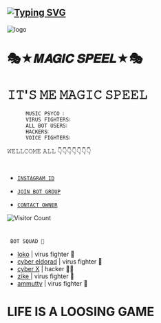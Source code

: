 ## [![Typing SVG](https://readme-typing-svg.herokuapp.com?font=Rockstar-ExtraBold&color=FF00FF&lines=𝚆𝙴𝙻𝙲𝙾𝙼𝙴+𝚃𝙾+𝙼𝙰𝙶𝙸𝙲+𝚂𝙿𝙴𝙴𝙻+𝚆𝙰+𝙱𝙾𝚃+𝚂𝚀𝚄𝙰𝙳.;𝙲𝚁𝙴𝙰𝚃𝙴𝙳+𝙱𝚈+𝙼𝙰𝙶𝙸𝙲+𝚂𝙿𝙴𝙴𝙻+𝙾𝙵𝙲;𝚃𝙷𝙸𝚂+𝙸𝚂+𝙰+𝙳𝙰𝙽𝙶𝙴𝚁𝚂+𝚂𝚀𝚄𝙳;𝙰𝙽𝙳+𝙸𝙽𝙲𝙻𝚄𝙳𝙴+𝙼𝙾𝚁𝙴+𝙵𝙸𝙶𝙷𝚃𝙴𝚁𝚂;𝘛𝘏𝘈𝘕𝘒𝘚+𝘍𝙾𝚁+𝘝𝘐𝘚𝘐𝘛𝘐𝘕𝘎+𝘔𝘠+𝘎𝘐𝘛)](https://git.io/typing-svg)
![logo](https://i.ibb.co/H21YJTk/Elisa.jpg)


# 🎭★𝑴𝑨𝑮𝑰𝑪 𝑺𝑷𝑬𝑬𝑳★🎭

# 𝙸𝚃'𝚂 𝙼𝙴 𝙼𝙰𝙶𝙸𝙲 𝚂𝙿𝙴𝙴𝙻
          𝙼𝚄𝚂𝙸𝙲 𝙿𝚂𝚈𝙲𝙾 ❕️
          𝚅𝙸𝚁𝚄𝚂 𝙵𝙸𝙶𝙷𝚃𝙴𝚁𝚂❕️
          𝙰𝙻𝙻 𝙱𝙾𝚃 𝚄𝚂𝙴𝚁𝚂❕️
          𝙷𝙰𝙲𝙺𝙴𝚁𝚂❕️
          𝚅𝙾𝙸𝙲𝙴 𝙵𝙸𝙶𝙷𝚃𝙴𝚁𝚂❕️
  
  𝚆𝙴𝙻𝙻𝙲𝙾𝙼𝙴 𝙰𝙻𝙻  👇👇👇👇👇👇👇        
           
#

 + [` 𝙸𝙽𝚂𝚃𝙰𝙶𝚁𝙰𝙼 𝙸𝙳 `](https://instagram.com/magic____flute?igshid=YmMyMTA2M2Y=)

 + [`𝙹𝙾𝙸𝙽 𝙱𝙾𝚃 𝙶𝚁𝙾𝚄𝙿`](https://chat.whatsapp.com/CLmdE3eOCZY7LxWTp4y1Ww)
 
 + [`𝙲𝙾𝙽𝚃𝙰𝙲𝚃 𝙾𝚆𝙽𝙴𝚁`](https://wa.me/917736701984?text=From_magic_speel_doubt_chat💃)

![Visitor Count](https://profile-counter.glitch.me/darkmakerofc/count.svg)
# 
# 
# 
 
``` BOT SQUAD 💞```

+ [loko]()  |  virus fighter 📵
+ [cyber eldorad]()  | virus fighter 📵
+ [cyber X]()  | hacker 👨‍💻                    
+ [ zike ]() | virus fighter 📵
+ [ammutty]() | virus fighter 📵

# LIFE IS A LOOSING GAME 
